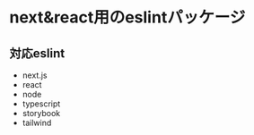 # next&react用のeslintパッケージ

## 対応eslint

- next.js
- react
- node
- typescript
- storybook
- tailwind
